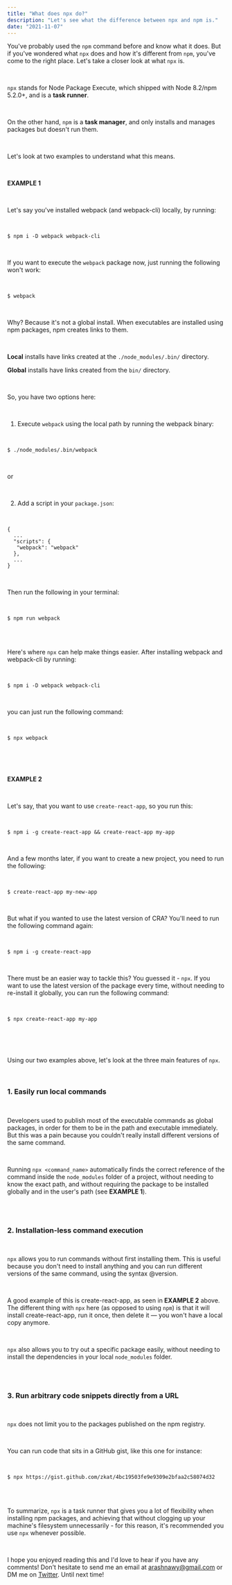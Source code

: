 ```yaml
---
title: "What does npx do?"
description: "Let's see what the difference between npx and npm is."
date: "2021-11-07"
---
```


You've probably used the `npm` command before and know what it does. But if you've wondered what `npx` does and how it's different from `npm`, you've come to the right place. Let's take a closer look at what `npx` is.

<br />

`npx` stands for Node Package Execute, which shipped with Node 8.2/npm 5.2.0+, and is a <strong>task runner</strong>.

<br />

On the other hand, `npm` is a <strong>task manager</strong>, and only installs and manages packages but doesn't run them.

<br />

Let's look at two examples to understand what this means.

<br />

<strong>EXAMPLE 1</strong>

<br />

Let's say you've installed webpack (and webpack-cli) locally, by running:

<br />

<pre><code class="language-sh">$ npm i -D webpack webpack-cli</code></pre>

<br />

If you want to execute the `webpack` package now, just running the following won't work:

<br />

<pre><code class="language-sh">$ webpack</code></pre>

<br />

Why? Because it's not a global install. When executables are installed using npm packages, npm creates links to them.

<br />

<strong>Local</strong> installs have links created at the `./node_modules/.bin/` directory.

<strong>Global</strong> installs have links created from the `bin/` directory.

<br />

So, you have two options here:

<br />

1. Execute `webpack` using the local path by running the webpack binary:

<br />

<pre><code class="language-sh">$ ./node_modules/.bin/webpack</code></pre>

<br />

or

<br />

2. Add a script in your `package.json`:

<br />

<pre><code class="language-json">{
  ...
  "scripts": {
   "webpack": "webpack"
  },
  ...
}</code></pre>

<br />

Then run the following in your terminal:

<br />

<pre><code class="language-sh">$ npm run webpack</code></pre>

<br />
<br />

Here's where `npx` can help make things easier. After installing webpack and webpack-cli by running:

<br />

<pre><code class="language-sh">$ npm i -D webpack webpack-cli</code></pre>

<br />

you can just run the following command:

<br />

<pre><code class="language-sh">$ npx webpack</code></pre>

<br />
<br />
<br />

<strong>EXAMPLE 2</strong>

<br />

Let's say, that you want to use `create-react-app`, so you run this:

<br />

<pre><code class="language-sh">$ npm i -g create-react-app && create-react-app my-app</code></pre>

<br />

And a few months later, if you want to create a new project, you need to run the following:

<br />

<pre><code class="language-sh">$ create-react-app my-new-app</code></pre>

<br />

But what if you wanted to use the latest version of CRA? You'll need to run the following command again:

<br />

<pre><code class="language-sh">$ npm i -g create-react-app</code></pre>

<br />

There must be an easier way to tackle this? You guessed it - `npx`. If you want to use the latest version of the package every time, without needing to re-install it globally, you can run the following command:

<br />

<pre><code class="language-sh">$ npx create-react-app my-app</code></pre>

<br />
<br />
<br />

Using our two examples above, let's look at the three main features of `npx`.

<br />

### 1. Easily run local commands

<br />

Developers used to publish most of the executable commands as global packages, in order for them to be in the path and executable immediately. But this was a pain because you couldn't really install different versions of the same command.

<br />

Running `npx <command_name>` automatically finds the correct reference of the command inside the `node_modules` folder of a project, without needing to know the exact path, and without requiring the package to be installed globally and in the user's path (see <strong>EXAMPLE 1</strong>).

<br />
<br />

### 2. Installation-less command execution

<br />

`npx` allows you to run commands without first installing them. This is useful because you don't need to install anything and you can run different versions of the same command, using the syntax @version.

<br />

A good example of this is create-react-app, as seen in <strong>EXAMPLE 2</strong> above. The different thing with `npx` here (as opposed to using `npm`) is that it will install create-react-app, run it once, then delete it — you won't have a local copy anymore.

<br />

`npx` also allows you to try out a specific package easily, without needing to install the dependencies in your local `node_modules` folder.

<br />
<br />

### 3. Run arbitrary code snippets directly from a URL

<br />

`npx` does not limit you to the packages published on the npm registry.

<br />

You can run code that sits in a GitHub gist, like this one for instance:

<br />

```
$ npx https://gist.github.com/zkat/4bc19503fe9e9309e2bfaa2c58074d32
```

<br />
<br />

To summarize, `npx` is a task runner that gives you a lot of flexibility when installing npm packages, and achieving that without clogging up your machine's filesystem unnecessarily - for this reason, it's recommended you use `npx` whenever possible.

<br />

I hope you enjoyed reading this and I'd love to hear if you have any comments! Don't hesitate to send me an email at <u>arashnawy@gmail.com</u> or DM me on <u>[Twitter](https://twitter.com/arash11gt)</u>. Until next time!
